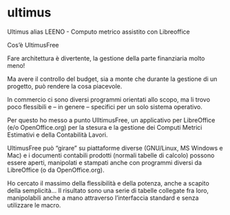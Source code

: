 ultimus
=======

Ultimus alias LEENO - Computo metrico assistito con Libreoffice


Cos’è UltimusFree

Fare architettura è divertente, la gestione della parte finanziaria molto meno!

Ma avere il controllo del budget, sia a monte che durante la gestione di un progetto, può rendere la cosa piacevole.

In commercio ci sono diversi programmi orientati allo scopo, ma li trovo poco flessibili e – in genere – specifici per un solo sistema operativo.

Per questo ho messo a punto UlltimusFree, un applicativo per LibreOffice (e/o OpenOffice.org) per la stesura e la gestione dei Computi Metrici Estimativi e della Contabilità Lavori.

UltimusFree può “girare” su piattaforme diverse (GNU/Linux, MS Windows e Mac) e i documenti contabili prodotti (normali tabelle di calcolo) possono essere aperti, manipolati e stampati anche con programmi diversi da LibreOffice (o da OpenOffice.org).

Ho cercato il massimo della flessibilità e della potenza, anche a scapito della semplicità… Il risultato sono una serie di tabelle collegate fra loro, manipolabili anche a mano attraverso l’interfaccia standard e senza utilizzare le macro.

